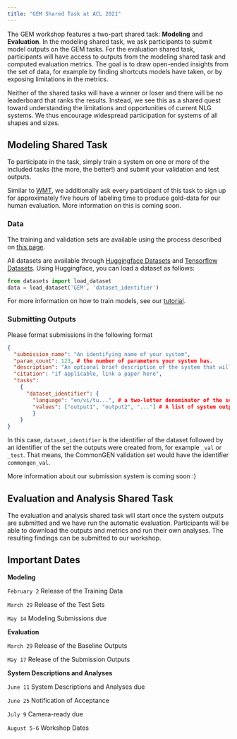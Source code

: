 ```yaml
---
title: "GEM Shared Task at ACL 2021"
---
```


The GEM workshop features a two-part shared task: **Modeling** and **Evaluation**. In the modeling shared task, we ask participants to submit model outputs on the GEM tasks. For the evaluation shared task, participants will have access to outputs from the modeling shared task and computed evaluation metrics. The goal is to draw open-ended insights from the set of data, for example by finding shortcuts models have taken, or by exposing limitations in the metrics.

Neither of the shared tasks will have a winner or loser and there will be no leaderboard that ranks the results. Instead, we see this as a shared quest toward understanding the limitations and opportunities of current NLG systems. We thus encourage widespread participation for systems of all shapes and sizes.

## Modeling Shared Task

To participate in the task, simply train a system on one or more of the included tasks (the more, the better!) and submit your validation and test outputs.

Similar to [WMT](http://www.statmt.org/wmt20/translation-task.html), we additionally ask every participant of this task to sign up for approximately five hours of labeling time to produce gold-data for our human evaluation. More information on this is coming soon.

### Data

The training and validation sets are available using the process described on [this page]().

All datasets are available through [Huggingface Datasets](https://huggingface.co/docs/datasets/) and [Tensorflow Datasets](https://www.tensorflow.org/datasets). Using Huggingface, you can load a dataset as follows:

```python
from datasets import load_dataset
data = load_dataset('GEM', 'dataset_identifier')
```

For more information on how to train models, see our [tutorial](/get_started).

### Submitting Outputs

Please format submissions in the following format

```json
{
  "submission_name": "An identifying name of your system",
  "param_count": 123, # the number of parameters your system has.
  "description": "An optional brief description of the system that will be shown on the website",
  "citation": "if applicable, link a paper here",
  "tasks":
    {
      "dataset_identifier": {
        "language": "en/vi/tu...", # a two-letter denominator of the sets language.
        "values": ["output1", "output2", "..."] # A list of system outputs
        }
    }
}
```

In this case, `dataset_identifier` is the identifier of the dataset followed by an identifier of the set the outputs were created from, for example `_val` or `_test`. That means, the CommonGEN validation set would have the identifier `commongen_val`.

More information about our submission system is coming soon :)

## Evaluation and Analysis Shared Task

The evaluation and analysis shared task will start once the system outputs are submitted and we have run the automatic evaluation. Participants will be able to download the outputs and metrics and run their own analyses. The resulting findings can be submitted to our workshop.

## Important Dates

**Modeling**

`February 2` Release of the Training Data

`March 29` Release of the Test Sets

`May 14` Modeling Submissions due


**Evaluation**

`March 29` Release of the Baseline Outputs

`May 17` Release of the Submission Outputs


**System Descriptions and Analyses**

`June 11` System Descriptions and Analyses due

`June 25` Notification of Acceptance

`July 9` Camera-ready due

`August 5-6` Workshop Dates